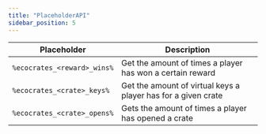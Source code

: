 ```yaml
---
title: "PlaceholderAPI"
sidebar_position: 5
---
```


| Placeholder                 | Description                                                   |
|-----------------------------|---------------------------------------------------------------|
| `%ecocrates_<reward>_wins%` | Get the amount of times a player has won a certain reward     |
| `%ecocrates_<crate>_keys%`  | Get the amount of virtual keys a player has for a given crate |
| `%ecocrates_<crate>_opens%` | Gets the amount of times a player has opened a crate          |
